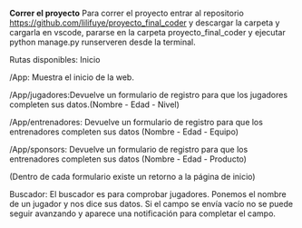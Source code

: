 
**Correr el proyecto**
Para correr el proyecto entrar al repositorio https://github.com/lilifuye/proyecto_final_coder y descargar la carpeta y cargarla en vscode, pararse en la carpeta proyecto_final_coder y ejecutar python manage.py runserveren desde la terminal.

Rutas disponibles:
Inicio

/App: Muestra el inicio de la web.

/App/jugadores:Devuelve un formulario de registro para que los jugadores completen sus datos.(Nombre - Edad - Nivel)

/App/entrenadores: Devuelve un formulario de registro para que los entrenadores completen sus datos (Nombre - Edad - Equipo)

/App/sponsors: Devuelve un formulario de registro para que los entrenadores completen sus datos (Nombre - Edad - Producto)


(Dentro de cada formulario existe un retorno a la página de inicio)


Buscador:
El buscador es para comprobar jugadores. Ponemos el nombre de un jugador y nos dice sus datos.
Si el campo se envía vacío no se puede seguir avanzando y aparece una notificación para completar el campo.
